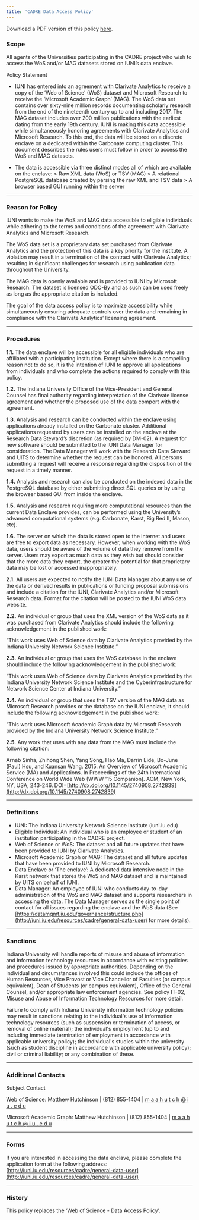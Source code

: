 ```yaml
---
title: 'CADRE Data Access Policy'
---
```


Download a PDF version of this policy [here](https://iuni.iu.edu/files/cadre/Cadre_Data_Access_Policy_I.pdf).

### Scope ###
All agents of the Universities participating in the CADRE project who wish to access the WoS and/or MAG datasets stored on IUNI’s data enclave.

Policy Statement
* IUNI has entered into an agreement with Clarivate Analytics to receive a copy of the ‘Web of Science’ (WoS) dataset and Microsoft Research to receive the ‘Microsoft Academic Graph’ (MAG). The WoS data set contains over sixty-nine million records documenting scholarly research from the end of the nineteenth century up to and including 2017. The MAG dataset includes over 200 million publications with the earliest dating from the early 19th century. IUNI is making this data accessible while simultaneously honoring agreements with Clarivate Analytics and Microsoft Research. To this end, the data will be stored on a discrete enclave on a dedicated within the Carbonate computing cluster. This document describes the rules users must follow in order to access the WoS and MAG datasets.

* The data is accessible via three distinct modes all of which are available on the enclave:
			> Raw XML data (WoS) or TSV (MAG)
			> A relational PostgreSQL database created by parsing the raw XML and TSV data
			> A browser based GUI running within the server

---

### Reason for Policy ###
IUNI wants to make the WoS and MAG data accessible to eligible individuals while adhering to the terms and conditions of the agreement with Clarivate Analytics and Microsoft Research.

The WoS data set is a proprietary data set purchased from Clarivate Analytics and the protection of this data is a key priority for the institute. A violation may result in a termination of the contract with Clarivate Analytics; resulting in significant challenges for research using publication data throughout the University.

The MAG data is openly available and is provided to IUNI by Microsoft Research. The dataset is licensed ODC-By and as such can be used freely as long as the appropriate citation is included.

The goal of the data access policy is to maximize accessibility while simultaneously ensuring adequate controls over the data and remaining in compliance with the Clarivate Analytics’ licensing agreement.

---

### Procedures ###
**1.1.** The data enclave will be accessible for all eligible individuals who are affiliated with a participating institution. Except where there is a compelling reason not to do so, it is the intention of IUNI to approve all applications from individuals and who complete the actions required to comply with this policy.

**1.2.** The Indiana University Office of the Vice-President and General Counsel has final authority regarding interpretation of the Clarivate license agreement and whether the proposed use of the data comport with the agreement.

**1.3.** Analysis and research can be conducted within the enclave using applications already installed on the Carbonate cluster. Additional applications requested by users can be installed on the enclave at the Research Data Steward’s discretion (as required by DM-02). A request for new software should be submitted to the IUNI Data Manager for consideration. The Data Manager will work with the Research Data Steward and UITS to determine whether the request can be honored. All persons submitting a request will receive a response regarding the disposition of the request in a timely manner.

**1.4.** Analysis and research can also be conducted on the indexed data in the PostgreSQL database by either submitting direct SQL queries or by using the browser based GUI from inside the enclave.

**1.5.** Analysis and research requiring more computational resources than the current Data Enclave provides, can be performed using the University’s advanced computational systems (e.g. Carbonate, Karst, Big Red II, Mason, etc).

**1.6.** The server on which the data is stored open to the internet and users are free to export data as necessary. However, when working with the WoS data, users should be aware of the volume of data they remove from the server. Users may export as much data as they wish but should consider that the more data they export, the greater the potential for that proprietary data may be lost or accessed inappropriately.

**2.1.** All users are expected to notify the IUNI Data Manager about any use of the data or derived results in publications or funding proposal submissions and include a citation for the IUNI, Clarivate Analytics and/or Microsoft Research data. Format for the citation will be posted to the IUNI WoS data website.

**2.2.** An individual or group that uses the XML version of the WoS data as it was purchased from Clarivate Analytics should include the following acknowledgement in the published work:

“This work uses Web of Science data by Clarivate Analytics provided by the Indiana University Network Science Institute.”

**2.3.** An individual or group that uses the WoS database in the enclave should include the following acknowledgement in the published work:

“This work uses Web of Science data by Clarivate Analytics provided by the Indiana University Network Science Institute and the Cyberinfrastructure for Network Science Center at Indiana University.”

**2.4.** An individual or group that uses the TSV version of the MAG data as Microsoft Research provides or the database on the IUNI enclave, it should include the following acknowledgement in the published work:

“This work uses Microsoft Academic Graph data by Microsoft Research provided by the Indiana University Network Science Institute.”

**2.5.** Any work that uses with any data from the MAG must include the following citation:

Arnab Sinha, Zhihong Shen, Yang Song, Hao Ma, Darrin Eide, Bo-June (Paul) Hsu, and Kuansan Wang. 2015. An Overview of Microsoft Academic Service (MA) and Applications. In Proceedings of the 24th International Conference on World Wide Web (WWW '15 Companion). ACM, New York, NY, USA, 243-246. DOI=[http://dx.doi.org/10.1145/2740908.2742839](http://dx.doi.org/10.1145/2740908.2742839)

---

### Definitions ###

* IUNI: The Indiana University Network Science Institute (iuni.iu.edu)
* Eligible Individual: An individual who is an employee or student of an institution participating in the CADRE project.
* Web of Science or WoS: The dataset and all future updates that have been provided to IUNI by Clarivate Analytics.
* Microsoft Academic Graph or MAG: The dataset and all future updates that have been provided to IUNI by Microsoft Research.
* Data Enclave or ‘The enclave’: A dedicated data intensive node in the Karst network that stores the WoS and MAG dataset and is maintained by UITS on behalf of IUNI.
* Data Manager: An employee of IUNI who conducts day-to-day administration of the WoS and MAG dataset and supports researchers in accessing the data. The Data Manager serves as the single point of contact for all issues regarding the enclave and the WoS data (See [https://datamgmt.iu.edu/governance/structure.php](http://iuni.iu.edu/resources/cadre/general-data-user) for more details).

---

### Sanctions ###
Indiana University will handle reports of misuse and abuse of information and information technology resources in accordance with existing policies and procedures issued by appropriate authorities. Depending on the individual and circumstances involved this could include the offices of Human Resources, Vice Provost or Vice Chancellor of Faculties (or campus equivalent), Dean of Students (or campus equivalent), Office of the General Counsel, and/or appropriate law enforcement agencies. See policy IT-02, Misuse and Abuse of Information Technology Resources for more detail.

Failure to comply with Indiana University information technology policies may result in sanctions relating to the individual's use of information technology resources (such as suspension or termination of access, or removal of online material); the individual's employment (up to and including immediate termination of employment in accordance with applicable university policy); the individual's studies within the university (such as student discipline in accordance with applicable university policy); civil or criminal liability; or any combination of these.

---

### Additional Contacts ###
Subject	Contact

Web of Science:	Matthew Hutchinson | (812) 855-1404	| <a href="mailto:maahutch@iu.edu">m a a h u t c h @ i u . e d u</a>

Microsoft Academic Graph: Matthew Hutchinson | (812) 855-1404 | <a href="mailto:maahutch@iu.edu">m a a h u t c h @ i u . e d u</a>

---

### Forms ###
If you are interested in accessing the data enclave, please complete the application form at the following address: [http://iuni.iu.edu/resources/cadre/general-data-user](http://iuni.iu.edu/resources/cadre/general-data-user)

---

### History ###
This policy replaces the ‘Web of Science - Data Access Policy’.